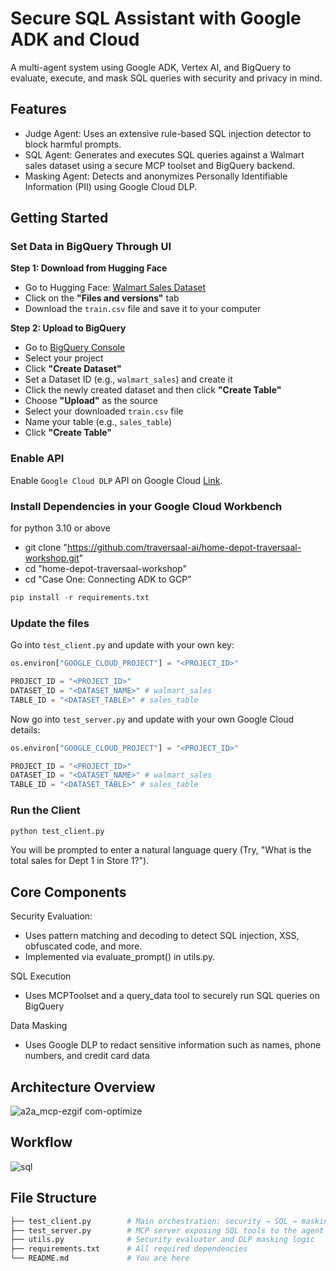 # Secure SQL Assistant with Google ADK and Cloud
A multi-agent system using Google ADK, Vertex AI, and BigQuery to evaluate, execute, and mask SQL queries with security and privacy in mind.

## Features
- Judge Agent: Uses an extensive rule-based SQL injection detector to block harmful prompts.
- SQL Agent: Generates and executes SQL queries against a Walmart sales dataset using a secure MCP toolset and BigQuery backend.
- Masking Agent: Detects and anonymizes Personally Identifiable Information (PII) using Google Cloud DLP.

## Getting Started
### Set Data in BigQuery Through UI

**Step 1: Download from Hugging Face**
- Go to Hugging Face: [Walmart Sales Dataset](https://huggingface.co/datasets/large-traversaal/Walmart-sales/tree/main)
- Click on the **"Files and versions"** tab
- Download the `train.csv` file and save it to your computer

**Step 2: Upload to BigQuery**
- Go to [BigQuery Console](https://console.cloud.google.com/bigquery)
- Select your project
- Click **"Create Dataset"**
- Set a Dataset ID (e.g., `walmart_sales`) and create it
- Click the newly created dataset and then click **"Create Table"**
- Choose **"Upload"** as the source
- Select your downloaded `train.csv` file
- Name your table (e.g., `sales_table`)
- Click **"Create Table"**

### Enable API
Enable `Google Cloud DLP` API on Google Cloud [Link](https://cloud.google.com/sensitive-data-protection/docs/reference/rest).

### Install Dependencies in your Google Cloud Workbench
for python 3.10 or above
- git clone "https://github.com/traversaal-ai/home-depot-traversaal-workshop.git"
- cd "home-depot-traversaal-workshop"
- cd "Case One: Connecting ADK to GCP"
```python
pip install -r requirements.txt
```

### Update the files
Go into `test_client.py` and update with your own key:
```python
os.environ["GOOGLE_CLOUD_PROJECT"] = "<PROJECT_ID>"

PROJECT_ID = "<PROJECT_ID>"
DATASET_ID = "<DATASET_NAME>" # walmart_sales
TABLE_ID = "<DATASET_TABLE>" # sales_table

```

Now go into `test_server.py` and update with your own Google Cloud details:
```python
os.environ["GOOGLE_CLOUD_PROJECT"] = "<PROJECT_ID>"

PROJECT_ID = "<PROJECT_ID>"
DATASET_ID = "<DATASET_NAME>" # walmart_sales
TABLE_ID = "<DATASET_TABLE>" # sales_table
```

### Run the Client
```python
python test_client.py
```
You will be prompted to enter a natural language query (Try, "What is the total sales for Dept 1 in Store 1?").

## Core Components
Security Evaluation:
- Uses pattern matching and decoding to detect SQL injection, XSS, obfuscated code, and more.
- Implemented via evaluate_prompt() in utils.py.

SQL Execution
- Uses MCPToolset and a query_data tool to securely run SQL queries on BigQuery 

Data Masking
- Uses Google DLP to redact sensitive information such as names, phone numbers, and credit card data

## Architecture Overview
![a2a_mcp-ezgif com-optimize](https://github.com/user-attachments/assets/d9666bf9-e6d8-403a-a248-5569cce4795d)

## Workflow
![sql](https://github.com/user-attachments/assets/75c1d8ff-cfac-4cd3-bc5b-e7063585ecc2)


## File Structure
```bash
├── test_client.py        # Main orchestration: security → SQL → masking
├── test_server.py        # MCP server exposing SQL tools to the agent
├── utils.py              # Security evaluator and DLP masking logic
├── requirements.txt      # All required dependencies
└── README.md             # You are here
```
